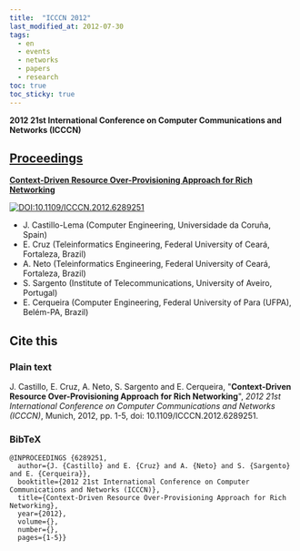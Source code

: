 ```yaml
---
title:  "ICCCN 2012"
last_modified_at: 2012-07-30
tags:
  - en
  - events
  - networks
  - papers
  - research
toc: true
toc_sticky: true
---
```


**2012 21st International Conference on Computer Communications and Networks (ICCCN)**

## [Proceedings](https://ieeexplore.ieee.org/xpl/conhome/6287204/proceeding)

[**Context-Driven Resource Over-Provisioning Approach for Rich Networking**](https://ieeexplore.ieee.org/document/6289251)

[![DOI:10.1109/ICCCN.2012.6289251](https://zenodo.org/badge/DOI/10.1109/ICCCN.2012.6289251.svg)](https://doi.org/10.1109/ICCCN.2012.6289251)

 - J. Castillo-Lema (Computer Engineering, Universidade da Coruña, Spain)
 - E. Cruz (Teleinformatics Engineering, Federal University of Ceará, Fortaleza, Brazil)
 - A. Neto (Teleinformatics Engineering, Federal University of Ceará, Fortaleza, Brazil)
 - S. Sargento (Institute of Telecommunications, University of Aveiro, Portugal)
 - E. Cerqueira (Computer Engineering, Federal University of Para (UFPA), Belém-PA, Brazil)

## Cite this

### Plain text

J. Castillo, E. Cruz, A. Neto, S. Sargento and E. Cerqueira, "**Context-Driven Resource Over-Provisioning Approach for Rich Networking**", *2012 21st International Conference on Computer Communications and Networks (ICCCN)*, Munich, 2012, pp. 1-5, doi: 10.1109/ICCCN.2012.6289251.

### BibTeX

```
@INPROCEEDINGS {6289251,
  author={J. {Castillo} and E. {Cruz} and A. {Neto} and S. {Sargento} and E. {Cerqueira}},
  booktitle={2012 21st International Conference on Computer Communications and Networks (ICCCN)},
  title={Context-Driven Resource Over-Provisioning Approach for Rich Networking},
  year={2012},
  volume={},
  number={},
  pages={1-5}}
```
